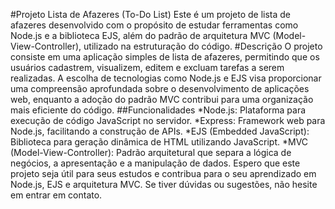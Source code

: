#Projeto Lista de Afazeres (To-Do List) 
Este é um projeto de lista de afazeres desenvolvido com o propósito de estudar ferramentas como Node.js e a biblioteca EJS, além do padrão de arquitetura MVC (Model-View-Controller), utilizado na estruturação do código. 
#Descrição 
O projeto consiste em uma aplicação simples de lista de afazeres, permitindo que os usuários cadastrem, visualizem, editem e excluam tarefas a serem realizadas. A escolha de tecnologias como Node.js e EJS visa proporcionar uma compreensão aprofundada sobre o desenvolvimento de aplicações web, enquanto a adoção do padrão MVC contribui para uma organização mais eficiente do código.
##Funcionalidades 
*Node.js: Plataforma para execução de código JavaScript no servidor.
*Express: Framework web para Node.js, facilitando a construção de APIs.
*EJS (Embedded JavaScript): Biblioteca para geração dinâmica de HTML utilizando JavaScript.
*MVC (Model-View-Controller): Padrão arquitetural que separa a lógica de negócios, a apresentação e a manipulação de dados. 
Espero que este projeto seja útil para seus estudos e contribua para o seu aprendizado em Node.js, EJS e arquitetura MVC. Se tiver dúvidas ou sugestões, não hesite em entrar em contato.
